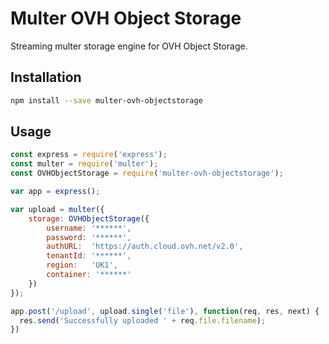 # Multer OVH Object Storage

Streaming multer storage engine for OVH Object Storage.

## Installation

```sh
npm install --save multer-ovh-objectstorage
```

## Usage

```javascript
const express = require('express');
const multer = require('multer');
const OVHObjectStorage = require('multer-ovh-objectstorage');

var app = express();

var upload = multer({
    storage: OVHObjectStorage({
        username: '******',
        password: '******',
        authURL:  'https://auth.cloud.ovh.net/v2.0',
        tenantId: '******',
        region:   'UK1',
        container: '******'
    })
});

app.post('/upload', upload.single('file'), function(req, res, next) {
  res.send('Successfully uploaded ' + req.file.filename);
})
```